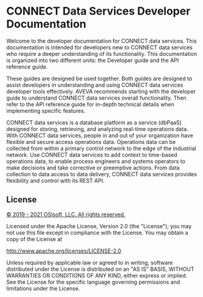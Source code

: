 
# CONNECT Data Services Developer Documentation

Welcome to the developer documentation for CONNECT data services. This documentation is intended for developers new to CONNECT data services who require a deeper understanding of its functionality. This documentation is organized into two different units: the Developer guide and the API reference guide.

These guides are designed be used together. Both guides are designed to assist developers in understanding and using CONNECT data services developer tools effectively. AVEVA recommends starting with the developer guide to understand CONNECT data services overall functionality. Then refer to the API reference guide for in-depth technical details when implementing specific features.

CONNECT data services is a database platform as a service (dbPaaS) designed for storing, retrieving, and analyzing real-time operations data. With CONNECT data services, people in and out of your organization have flexible and secure access operations data. Operations data can be collected from within a primary control network to the edge of the industrial network. Use CONNECT data services to add context to time-based operations data, to enable process engineers and systems operators to make decisions and take corrective or preemptive actions. From data collection to data access to data delivery, CONNECT data services provides flexibility and control with its REST API.

## License

[&copy; 2019 - 2021 OSIsoft, LLC. All rights reserved.](https://www.osisoft.com/copyright/)

Licensed under the Apache License, Version 2.0 (the "License"); you may not use this file except in compliance with the License. You may obtain a copy of the License at

http://www.apache.org/licenses/LICENSE-2.0

Unless required by applicable law or agreed to in writing, software distributed under the License is distributed on an "AS IS" BASIS, WITHOUT WARRANTIES OR CONDITIONS OF ANY KIND, either express or implied. See the License for the specific language governing permissions and limitations under the License.
